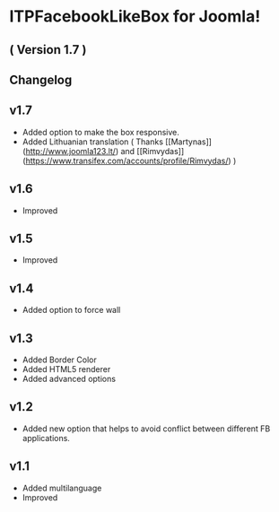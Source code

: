 ITPFacebookLikeBox for Joomla! 
==========================
( Version 1.7 )
--------------------------

Changelog
---------

v1.7
-----
* Added option to make the box responsive.
* Added Lithuanian translation ( Thanks [[Martynas]] (http://www.joomla123.lt/) and [[Rimvydas]] (https://www.transifex.com/accounts/profile/Rimvydas/) )

v1.6
-----
* Improved

v1.5
-----
* Improved

v1.4
-----
* Added option to force wall

v1.3
-----
* Added Border Color
* Added HTML5 renderer
* Added advanced options

v1.2
-----------
* Added new option that helps to avoid conflict between different FB applications.

v1.1
-----------
* Added multilanguage
* Improved